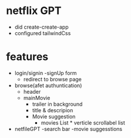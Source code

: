 # netflix GPT
- did create-create-app
- configured tailwindCss


# features
- login/signin
    -signUp form 
    - redirect to browse page
- browse(afet authuntication)
    - header
    - mainMovie
        -  trailer in background
        - title & descripion
        - Movie suggestion
            - movies List * verticle scrollabel list
- netfileGPT
    -search bar
    -movie suggesstions
